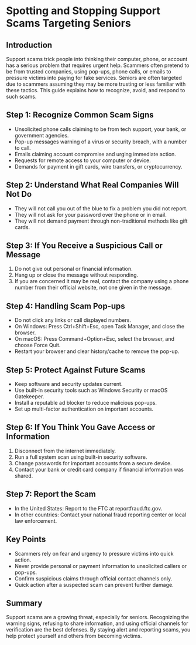 # Spotting and Stopping Support Scams Targeting Seniors

## Introduction
Support scams trick people into thinking their computer, phone, or account has a serious problem that requires urgent help. Scammers often pretend to be from trusted companies, using pop-ups, phone calls, or emails to pressure victims into paying for fake services. Seniors are often targeted due to scammers assuming they may be more trusting or less familiar with these tactics. This guide explains how to recognize, avoid, and respond to such scams.

## Step 1: Recognize Common Scam Signs
- Unsolicited phone calls claiming to be from tech support, your bank, or government agencies.
- Pop-up messages warning of a virus or security breach, with a number to call.
- Emails claiming account compromise and urging immediate action.
- Requests for remote access to your computer or device.
- Demands for payment in gift cards, wire transfers, or cryptocurrency.

## Step 2: Understand What Real Companies Will Not Do
- They will not call you out of the blue to fix a problem you did not report.
- They will not ask for your password over the phone or in email.
- They will not demand payment through non-traditional methods like gift cards.

## Step 3: If You Receive a Suspicious Call or Message
1. Do not give out personal or financial information.
2. Hang up or close the message without responding.
3. If you are concerned it may be real, contact the company using a phone number from their official website, not one given in the message.

## Step 4: Handling Scam Pop-ups
- Do not click any links or call displayed numbers.
- On Windows: Press Ctrl+Shift+Esc, open Task Manager, and close the browser.
- On macOS: Press Command+Option+Esc, select the browser, and choose Force Quit.
- Restart your browser and clear history/cache to remove the pop-up.

## Step 5: Protect Against Future Scams
- Keep software and security updates current.
- Use built-in security tools such as Windows Security or macOS Gatekeeper.
- Install a reputable ad blocker to reduce malicious pop-ups.
- Set up multi-factor authentication on important accounts.

## Step 6: If You Think You Gave Access or Information
1. Disconnect from the internet immediately.
2. Run a full system scan using built-in security software.
3. Change passwords for important accounts from a secure device.
4. Contact your bank or credit card company if financial information was shared.

## Step 7: Report the Scam
- In the United States: Report to the FTC at reportfraud.ftc.gov.
- In other countries: Contact your national fraud reporting center or local law enforcement.

## Key Points
- Scammers rely on fear and urgency to pressure victims into quick action.
- Never provide personal or payment information to unsolicited callers or pop-ups.
- Confirm suspicious claims through official contact channels only.
- Quick action after a suspected scam can prevent further damage.

## Summary
Support scams are a growing threat, especially for seniors. Recognizing the warning signs, refusing to share information, and using official channels for verification are the best defenses. By staying alert and reporting scams, you help protect yourself and others from becoming victims.

